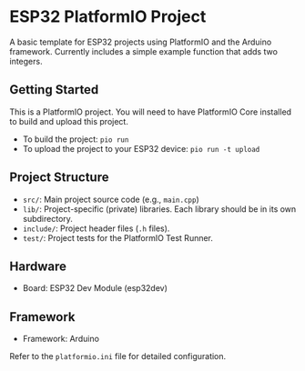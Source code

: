 # ESP32 PlatformIO Project

A basic template for ESP32 projects using PlatformIO and the Arduino framework. Currently includes a simple example function that adds two integers.

## Getting Started

This is a PlatformIO project. You will need to have PlatformIO Core installed to build and upload this project.

- To build the project: `pio run`
- To upload the project to your ESP32 device: `pio run -t upload`

## Project Structure

- `src/`: Main project source code (e.g., `main.cpp`)
- `lib/`: Project-specific (private) libraries. Each library should be in its own subdirectory.
- `include/`: Project header files (`.h` files).
- `test/`: Project tests for the PlatformIO Test Runner.

## Hardware

- Board: ESP32 Dev Module (esp32dev)

## Framework

- Framework: Arduino

Refer to the `platformio.ini` file for detailed configuration.
